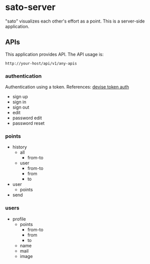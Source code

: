 # sato-server

"sato" visualizes each other's effort as a point.
This is a server-side application.

## APIs

This application provides API.
The API usage is:

```url
http://your-host/api/v1/any-apis
```

### authentication

Authentication using a token.
References: [devise token auth](https://github.com/lynndylanhurley/devise_token_auth)

- sign up
- sign in
- sign out
- edit
- password edit
- password reset

### points

- history
  - all
    - from-to
  - user
    - from-to
    - from
    - to
- user
  - points
- send

### users

- profile
  - points
    - from-to
    - from
    - to
  - name
  - mail
  - image
